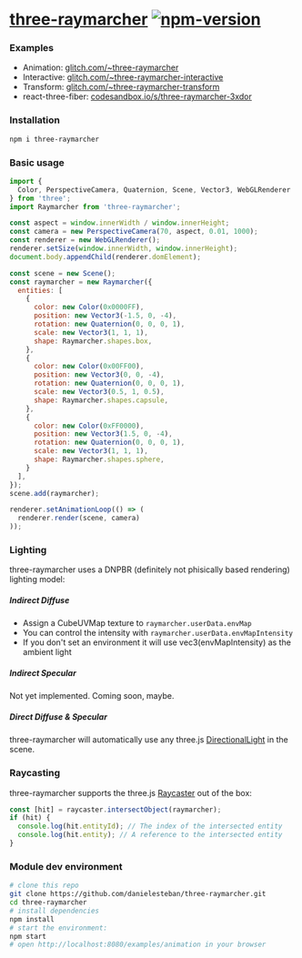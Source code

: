 [three-raymarcher](https://github.com/danielesteban/three-raymarcher)
[![npm-version](https://img.shields.io/npm/v/three-raymarcher.svg)](https://www.npmjs.com/package/three-raymarcher)
==

### Examples

 * Animation: [glitch.com/~three-raymarcher](https://glitch.com/edit/#!/three-raymarcher)
 * Interactive: [glitch.com/~three-raymarcher-interactive](https://glitch.com/edit/#!/three-raymarcher-interactive)
 * Transform: [glitch.com/~three-raymarcher-transform](https://glitch.com/edit/#!/three-raymarcher-transform)
 * react-three-fiber: [codesandbox.io/s/three-raymarcher-3xdor](https://codesandbox.io/s/three-raymarcher-3xdor)

### Installation

```bash
npm i three-raymarcher
```

### Basic usage

```js
import {
  Color, PerspectiveCamera, Quaternion, Scene, Vector3, WebGLRenderer
} from 'three';
import Raymarcher from 'three-raymarcher';

const aspect = window.innerWidth / window.innerHeight;
const camera = new PerspectiveCamera(70, aspect, 0.01, 1000);
const renderer = new WebGLRenderer();
renderer.setSize(window.innerWidth, window.innerHeight);
document.body.appendChild(renderer.domElement);

const scene = new Scene();
const raymarcher = new Raymarcher({
  entities: [
    {
      color: new Color(0x0000FF),
      position: new Vector3(-1.5, 0, -4),
      rotation: new Quaternion(0, 0, 0, 1),
      scale: new Vector3(1, 1, 1),
      shape: Raymarcher.shapes.box,
    },
    {
      color: new Color(0x00FF00),
      position: new Vector3(0, 0, -4),
      rotation: new Quaternion(0, 0, 0, 1),
      scale: new Vector3(0.5, 1, 0.5),
      shape: Raymarcher.shapes.capsule,
    },
    {
      color: new Color(0xFF0000),
      position: new Vector3(1.5, 0, -4),
      rotation: new Quaternion(0, 0, 0, 1),
      scale: new Vector3(1, 1, 1),
      shape: Raymarcher.shapes.sphere,
    }
  ],
});
scene.add(raymarcher);

renderer.setAnimationLoop(() => (
  renderer.render(scene, camera)
));
```

### Lighting

three-raymarcher uses a DNPBR (definitely not phisically based rendering) lighting model:

##### Indirect Diffuse

 * Assign a CubeUVMap texture to `raymarcher.userData.envMap`
 * You can control the intensity with `raymarcher.userData.envMapIntensity`
 * If you don't set an environment it will use vec3(envMapIntensity) as the ambient light

##### Indirect Specular

Not yet implemented. Coming soon, maybe.

##### Direct Diffuse & Specular

three-raymarcher will automatically use any three.js [DirectionalLight](https://threejs.org/docs/api/en/lights/DirectionalLight) in the scene.

### Raycasting

three-raymarcher supports the three.js [Raycaster](https://threejs.org/docs/api/en/core/Raycaster) out of the box:

```js
const [hit] = raycaster.intersectObject(raymarcher);
if (hit) {
  console.log(hit.entityId); // The index of the intersected entity
  console.log(hit.entity); // A reference to the intersected entity
}
```

### Module dev environment

```bash
# clone this repo
git clone https://github.com/danielesteban/three-raymarcher.git
cd three-raymarcher
# install dependencies
npm install
# start the environment:
npm start
# open http://localhost:8080/examples/animation in your browser
```
